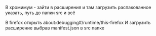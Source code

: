 В хромимум - зайти в расширения и там загрузить распакованное указать, путь до папки src и всё

В firefox открыть
about:debugging#/runtime/this-firefox
И загрузить расширение выбрав manifest.json в src папке